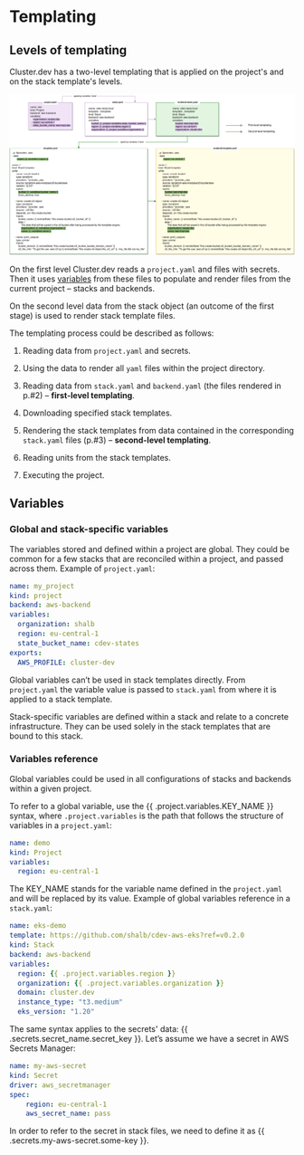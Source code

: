 # Templating

## Levels of templating

Cluster.dev has a two-level templating that is applied on the project's and on the stack template's levels.

![templating diagram](./images/Templating.png)

On the first level Cluster.dev reads a `project.yaml` and files with secrets. Then it uses [variables](#variables) from these files to populate and render files from the current project – stacks and backends.

On the second level data from the stack object (an outcome of the first stage) is used to render stack template files.

The templating process could be described as follows:

1.	Reading data from `project.yaml` and secrets.

2.	Using the data to render all `yaml` files within the project directory.

3.	Reading data from `stack.yaml` and `backend.yaml` (the files rendered in p.#2) – **first-level templating**.

4.	Downloading specified stack templates.

5.	Rendering the stack templates from data contained in the corresponding `stack.yaml` files (p.#3) – **second-level templating**.

6.	Reading units from the stack templates.

7.	Executing the project.

## Variables

### Global and stack-specific variables

The variables stored and defined within a project are global. They could be common for a few stacks that are reconciled within a project, and passed across them. Example of `project.yaml`:

```yaml
name: my_project
kind: project
backend: aws-backend
variables:
  organization: shalb
  region: eu-central-1
  state_bucket_name: cdev-states
exports:
  AWS_PROFILE: cluster-dev
```

Global variables can’t be used in stack templates directly. From `project.yaml` the variable value is passed to `stack.yaml` from where it is applied to a stack template.

Stack-specific variables are defined within a stack and relate to a concrete infrastructure. They can be used solely in the stack templates that are bound to this stack.

### Variables reference

Global variables could be used in all configurations of stacks and backends within a given project.

To refer to a global variable, use the {{ .project.variables.KEY_NAME }} syntax, where `.project.variables` is the path that follows the structure of variables in a `project.yaml`:

```yaml
name: demo
kind: Project
variables:
  region: eu-central-1
```

The KEY_NAME stands for the variable name defined in the `project.yaml` and will be replaced by its value. Example of global variables reference in a `stack.yaml`:

```yaml
name: eks-demo
template: https://github.com/shalb/cdev-aws-eks?ref=v0.2.0
kind: Stack
backend: aws-backend
variables:
  region: {{ .project.variables.region }}
  organization: {{ .project.variables.organization }}
  domain: cluster.dev
  instance_type: "t3.medium"
  eks_version: "1.20"
```

The same syntax applies to the secrets' data: {{ .secrets.secret_name.secret_key }}. Let’s assume we have a secret in AWS Secrets Manager:

```yaml
name: my-aws-secret
kind: Secret
driver: aws_secretmanager
spec: 
    region: eu-central-1
    aws_secret_name: pass
```

In order to refer to the secret in stack files, we need to define it as {{ .secrets.my-aws-secret.some-key }}.
